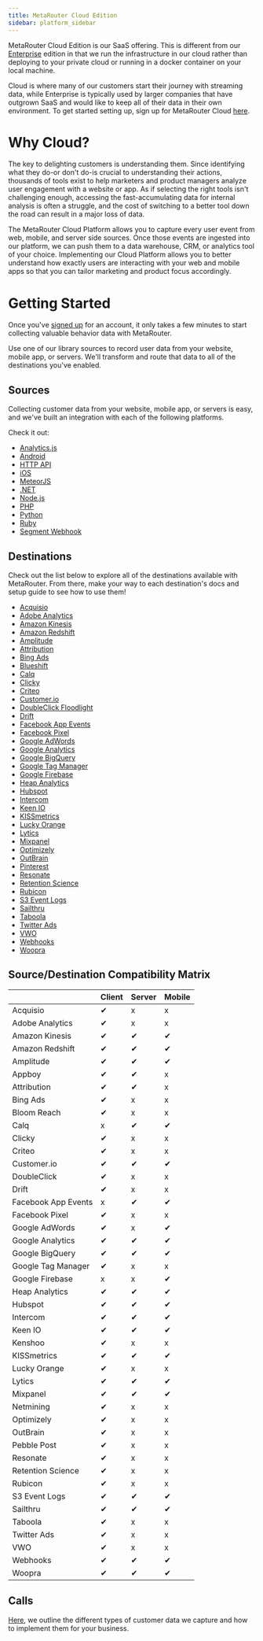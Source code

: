 ```yaml
---
title: MetaRouter Cloud Edition
sidebar: platform_sidebar
---
```


MetaRouter Cloud Edition is our SaaS offering. This is different from our [Enterprise](../enterprise/overview.html) edition in that we run the infrastructure in our cloud rather than deploying to your private cloud or running in a docker container on your local machine.

Cloud is where many of our customers start their journey with streaming data, while Enterprise is typically used by larger companies that have outgrown SaaS and would like to keep all of their data in their own environment. To get started setting up, sign up for MetaRouter Cloud [here](https://app.metarouter.io/signup).

# Why Cloud?

The key to delighting customers is understanding them. Since identifying what they do-or don't do-is crucial to understanding their actions, thousands of tools exist to help marketers and product managers analyze user engagement with a website or app. As if selecting the right tools isn't challenging enough, accessing the fast-accumulating data for internal analysis is often a struggle, and the cost of switching to a better tool down the road can result in a major loss of data.

The MetaRouter Cloud Platform allows you to capture every user event from web, mobile, and server side sources. Once those events are ingested into our platform, we can push them to a data warehouse, CRM, or analytics tool of your choice. Implementing our Cloud Platform allows you to better understand how exactly users are interacting with your web and mobile apps so that you can tailor marketing and product focus accordingly.

# Getting Started

Once you've [signed up](https://app.metarouter.io/signup) for an account, it only takes a few minutes to start collecting valuable behavior data with MetaRouter.

Use one of our library sources to record user data from your website, mobile app, or servers. We'll transform and route that data to all of the destinations you've enabled.

## Sources

Collecting customer data from your website, mobile app, or servers is easy, and we've built an integration with each of the following platforms.

Check it out:

* [Analytics.js](/v2/clickstream/sources/analyticsjs.html)
* [Android](/v2/clickstream/sources/android.html)
* [HTTP API](/v2/clickstream/sources/httpapi.html)
* [iOS](/v2/clickstream/sources/ios.html)
* [MeteorJS](/v2/clickstream/sources/meteorjs.html)
* [.NET](/v2/clickstream/sources/net.html)
* [Node.js](/v2/clickstream/sources/nodejs.html)
* [PHP](/v2/clickstream/sources/php.html)
* [Python](/v2/clickstream/sources/python.html)
* [Ruby](/v2/clickstream/sources/ruby.html)
* [Segment Webhook](../sources/segment-webhook.html)

## Destinations

Check out the list below to explore all of the destinations available with MetaRouter. From there, make your way to each destination's docs and setup guide to see how to use them!

* [Acquisio](/v2/clickstream/destinations/acquisio.html)
* [Adobe Analytics](/v2/clickstream/destinations/adobe-analytics.html)
* [Amazon Kinesis](/v2/clickstream/destinations/amazon-kinesis.html)
* [Amazon Redshift](/v2/clickstream/destinations/amazon-redshift.html)
* [Amplitude](/v2/clickstream/destinations/amplitude.html)
* [Attribution](/v2/clickstream/destinations/attribution.html)
* [Bing Ads](/v2/clickstream/destinations/bing-ads.md)
* [Blueshift](/v2/clickstream/destinations/blueshift.md)
* [Calq](/v2/clickstream/destinations/calq.html)
* [Clicky](/v2/clickstream/destinations/clicky.html)
* [Criteo](/v2/clickstream/destinations/criteo.html)
* [Customer.io](/v2/clickstream/destinations/customerio.html)
* [DoubleClick Floodlight](/v2/clickstream/destinations/doubleclick-floodlight.html)
* [Drift](/v2/clickstream/destinations/drift.html)
* [Facebook App Events](/v2/clickstream/destinations/facebook-app-events.html)
* [Facebook Pixel](/v2/clickstream/destinations/facebook-pixel.html)
* [Google AdWords](/v2/clickstream/destinations/google-adwords.html)
* [Google Analytics](/v2/clickstream/destinations/google-analytics.html)
* [Google BigQuery](/v2/clickstream/destinations/google-bigquery.html)
* [Google Tag Manager](/v2/clickstream/destinations/google-tag-manager.html)
* [Google Firebase](/v2/clickstream/destinations/firebase.html)
* [Heap Analytics](/v2/clickstream/destinations/heap-analytics.html)
* [Hubspot](/v2/clickstream/destinations/hubspot.html)
* [Intercom](/v2/clickstream/destinations/intercom.html)
* [Keen IO](/v2/clickstream/destinations/keen-io.html)
* [KISSmetrics](/v2/clickstream/destinations/kissmetrics.html)
* [Lucky Orange](/v2/clickstream/destinations/lucky-orange.html)
* [Lytics](/v2/clickstream/destinations/lytics.html)
* [Mixpanel](/v2/clickstream/destinations/mixpanel.html)
* [Optimizely](/v2/clickstream/destinations/optimizely.html)
* [OutBrain](/v2/clickstream/destinations/outbrain.html)
* [Pinterest](/v2/clickstream/destinations/pinterest.html)
* [Resonate](/v2/clickstream/destinations/resonate.html)
* [Retention Science](/v2/clickstream/destinations/retention-science.html)
* [Rubicon](/v2/clickstream/destinations/rubicon.html)
* [S3 Event Logs](/v2/clickstream/destinations/s3-event-logs.html)
* [Sailthru](/v2/clickstream/destinations/sailthru.html)
* [Taboola](/v2/clickstream/destinations/taboola.html)
* [Twitter Ads](/v2/clickstream/destinations/twitter-ads.html)
* [VWO](/v2/clickstream/destinations/vwo.html)
* [Webhooks](/v2/clickstream/destinations/webhooks.html)
* [Woopra](/v2/clickstream/destinations/woopra.html)

## Source/Destination Compatibility Matrix
<!-- TODO: Figure out how to get EE edition destinations into this matrix -->

|            | Client | Server | Mobile |
| ---------- | ------ | ------ | ------ |
| Acquisio | ✔ | x | x |
| Adobe Analytics | ✔ | x | x |
| Amazon Kinesis | ✔ | ✔ | ✔ |
| Amazon Redshift | ✔ | ✔ | ✔ |
| Amplitude | ✔ | ✔ | ✔ |
| Appboy | ✔ | ✔ | x |
| Attribution | ✔ | ✔ | x |
| Bing Ads | ✔ | x | x |
| Bloom Reach | ✔ | x | x |
| Calq | x | ✔ | ✔ |
| Clicky | ✔ | x | x |
| Criteo | ✔ | x | x |
| Customer.io | ✔ | ✔ | ✔ |
| DoubleClick | ✔ | x | x |
| Drift | ✔ | x | x |
| Facebook App Events | x | ✔ | ✔ |
| Facebook Pixel | ✔ | x | x |
| Google AdWords | ✔ | x | ✔ |
| Google Analytics | ✔ | ✔ | ✔ |
| Google BigQuery | ✔ | ✔ | ✔ |
| Google Tag Manager | ✔ | x | x |
| Google Firebase | x | x | ✔ |
| Heap Analytics | ✔ | ✔ | ✔ |
| Hubspot | ✔ | ✔ | ✔ |
| Intercom | ✔ | ✔ | ✔ |
| Keen IO | ✔ | ✔ | ✔ |
| Kenshoo | ✔ | x | x |
| KISSmetrics | ✔ | ✔ | ✔ |
| Lucky Orange | ✔ | x | x |
| Lytics | ✔ | ✔ | ✔ |
| Mixpanel | ✔ | ✔ | ✔ |
| Netmining | ✔ | x | x |
| Optimizely | ✔ | x | x |
| OutBrain | ✔ | x | x |
| Pebble Post | ✔ | x | x |
| Resonate | ✔ | x | x |
| Retention Science | ✔ | x | x |
| Rubicon | ✔ | x | x |
| S3 Event Logs | ✔ | ✔ | ✔ |
| Sailthru | ✔ | ✔ | ✔ |
| Taboola | ✔ | x | x |
| Twitter Ads | ✔ | x | x |
| VWO | ✔ | x | x |
| Webhooks | ✔ | ✔ | ✔ |
| Woopra | ✔ | ✔ | ✔ |

## Calls

[Here](/v2/clickstream/calls.html), we outline the different types of customer data we capture and how to implement them for your business.
